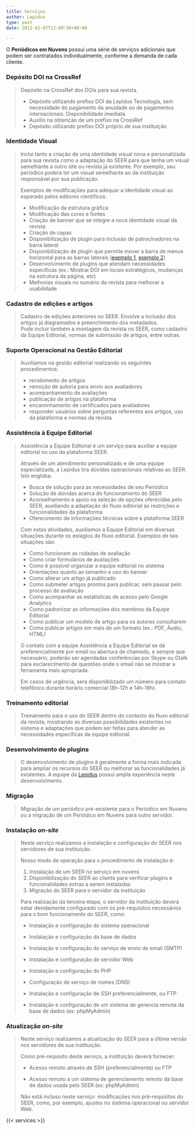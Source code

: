 ```yaml
---
title: Serviços
author: Lepidus
type: post
date: 2012-02-07T12:09:50+00:00

---
```

O **Periódicos em Nuvens** possui uma série de serviços adicionais que podem ser contratados individualmente, conforme a demanda de cada cliente.

###  Depósito DOI na CrossRef 

> Depósito na CrossRef dos DOIs para sua revista.
> 
>   * Depósito utilizando prefixo DOI da Lepidus Tecnologia, sem necessidade do pagamento da anuidade ou de pagamentos internacionais. Disponibilidade imediata.
>   * Auxílio na obtenção de um prefixo na CrossRef
>   * Depósito utilizando prefixo DOI próprio de sua instituição

### Identidade Visual

> Inclui tanto a criação de uma identidade visual nova e personalizada para sua revista como a adaptação do SEER para que tenha um visual semelhante a outro site ou revista já existente. Por exemplo, seu periódico poderá ter um visual semelhante ao da instituição responsável por sua publicação.
> 
> Exemplos de modificações para adequar a identidade visual ao esperado pelos editores científicos:
> 
>   * Modificação da estrutura gráfica
>   * Modificação das cores e fontes
>   * Criação de banner que se integre a nova identidade visual da revista
>   * Criação de capas
>   * Disponibilização de plugin para inclusão de patrocinadores na barra lateral
>   * Disponibilização de plugin que permite mover a barra de menus horizontal para as barras laterais ([exemplo 1][1], [exemplo 2][2])
>   * Desenvolvimento de plugins que atendam necessidades específicas (ex.: Mostrar DOI em locais estratégicos, mudanças na estrutura da página, etc)
>   * Melhorias visuais no sumário da revista para melhorar a usabilidade

### Cadastro de edições e artigos

> Cadastro de edições anteriores no SEER. Envolve a inclusão dos artigos já diagramados e preenchimento dos metadados.  
> Pode incluir também a montagem da revista no SEER, como cadastro da Equipe Editorial, normas de submissão de artigos, entre outras.

### Suporte Operacional na Gestão Editorial

> Auxiliamos na gestão editorial realizando os seguintes procedimentos:
> 
>   * recebimento de artigos
>   * remoção de autoria para envio aos avaliadores
>   * acompanhamento de avaliações
>   * publicação de artigos na plataforma
>   * encaminhamento de certificados para avaliadores
>   * responder usuários sobre perguntas referentes aos artigos, uso da plataforma e normas da revista

### Assistência à Equipe Editorial

> Assistência a Equipe Editorial é um serviço para auxiliar a equipe editorial no uso da plataforma SEER.
> 
> Através de um atendimento personalizado e de uma equipe especializada, a Lepidus tira dúvidas operacionais relativas ao SEER. Isto engloba:
> 
>   * Busca de solução para as necessidades de seu Periódico
>   * Solução de dúvidas acerca do funcionamento do SEER
>   * Aconselhamento e apoio na seleção de opções oferecidas pelo SEER, auxiliando a adaptação do fluxo editorial às restrições e funcionalidades da plataforma
>   * Oferecimento de informações técnicas sobre a plataforma SEER
> 
> Com estas atividades, auxiliamos a Equipe Editorial em diversas situações durante os estágios do fluxo editorial. Exemplos de tais situações são:
> 
>   * Como funcionam as rodadas de avaliação
>   * Como criar formulários de avaliações
>   * Como é possível organizar a equipe editorial no sistema
>   * Orientações quanto ao tamanho e uso do banner
>   * Como alterar um artigo já publicado
>   * Como submeter artigos prontos para publicar, sem passar pelo processo de avaliação
>   * Como acompanhar as estatísticas de acesso pelo Google Analytics
>   * Como padronizar as informações dos membros da Equipe Editorial
>   * Como publicar um modelo de artigo para os autores consultarem
>   * Como publicar artigos em mais de um formato (ex.: PDF, Áudio, HTML)
> 
> O contato com a equipe Assistência a Equipe Editorial se dá preferencialmente por email ou abertura de chamado, e sempre que necessário, poderão ser agendadas conferências por Skype ou Gtalk para esclarecimento de questões onde o email não se mostrar a ferramenta mais apropriada.
> 
> Em casos de urgência, será disponibilizado um número para contato telefônico durante horário comercial (8h-12h e 14h-18h).

### Treinamento editorial

> Treinamento para o uso do SEER dentro do contexto do fluxo editorial da revista, mostrando as diversas possibilidades existentes no sistema e adaptações que podem ser feitas para atender as necessidades específicas da equipe editorial.

### Desenvolvimento de plugins

> O desenvolvimento de plugins é geralmente a forma mais indicada para ampliar os recursos do SEER ou melhorar as funcionalidades já existentes. A equipe da [Lepidus][3] possui ampla experiência neste desenvolvimento.

### Migração

> Migração de um periódico pré-existente para o Periódico em Nuvens ou a migração de um Periódico em Nuvens para outro servidor.

### Instalação _on-site_

> Neste serviço realizamos a instalação e configuração do SEER nos servidores de sua instituição.
> 
> Nosso modo de operação para o procedimento de instalação é:
> 
>   1. Instalação de um SEER no serviço em nuvens
>   2. Disponibilização do SEER ao cliente para verificar plugins e funcionalidades extras a serem instaladas
>   3. Migração do SEER para o servidor da instituição
> 
>
>   Para realização da terceira etapa, o servidor da instituição deverá estar devidamente configurado com os pré-requisitos necessários para o bom funcionamento do SEER, como:
>
> 
> 
>   * Instalação e configuração do sistema operacional
>     
>   * Instalação e configuração da base de dados
>     
>   * Instalação e configuração do serviço de envio de email (SMTP)
>    
>   * Instalação e configuração do servidor Web
>     
>   * Instalação e configuração do PHP
>     
>   * Configuração de serviço de nomes (DNS)
>    
>   * Instalação e configuração de SSH preferencialmente, ou FTP
>     
>   * Instalação e configuração de um sistema de gerencia remota da base de dados (ex: phpMyAdmin)
>     

### Atualização _on-site_

> Neste serviço realizamos a atualização do SEER para a última versão nos servidores de sua instituição.
> 
> Como pré-requisito deste serviço, a instituição deverá fornecer:
> 
> 
>  * Acesso remoto através de SSH (preferencialmente) ou FTP
>     
>  * Acesso remoto a um sistema de gerenciamento remoto da base de dados usada pelo SEER (ex: phpMyAdmin)
>     
>   
> Não está incluso neste serviço  modificações nos pré-requisitos do SEER, como, por exemplo, ajustes no sistema operacional ou servidor Web.

{{< services >}}

 [1]: http://pem.assis.unesp.br/index.php/pem
 [2]: http://aguassubterraneas.abas.org/asubterraneas
 [3]: http://lepidus.com.br